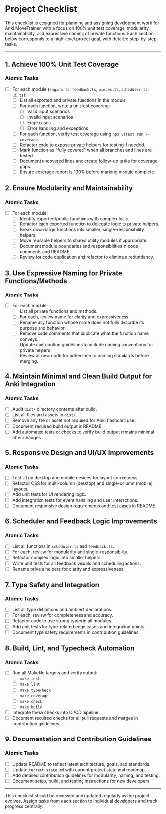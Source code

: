 # Project Checklist

This checklist is designed for planning and assigning development work for Anki MoveTrainer, with a focus on 100% unit test coverage, modularity, maintainability, and expressive naming of private functions. Each section below corresponds to a high-level project goal, with detailed step-by-step tasks.

---

## 1. Achieve 100% Unit Test Coverage

### Atomic Tasks
- [ ] For each module (`engine.ts`, `feedback.ts`, `pieces.ts`, `scheduler.ts`, `ui.ts`):
  - [ ] List all exported and private functions in the module.
  - [ ] For each function, write a unit test covering:
    - [ ] Valid input scenarios
    - [ ] Invalid input scenarios
    - [ ] Edge cases
    - [ ] Error handling and exceptions
  - [ ] For each function, verify test coverage using `npx vitest run --coverage`.
  - [ ] Refactor code to expose private helpers for testing if needed.
  - [ ] Mark function as "fully covered" when all branches and lines are tested.
  - [ ] Document uncovered lines and create follow-up tasks for coverage gaps.
  - [ ] Ensure coverage report is 100% before marking module complete.

## 2. Ensure Modularity and Maintainability

### Atomic Tasks
- [ ] For each module:
  - [ ] Identify exported/public functions with complex logic.
  - [ ] Refactor each exported function to delegate logic to private helpers.
  - [ ] Break down large functions into smaller, single-responsibility helpers.
  - [ ] Move reusable helpers to shared utility modules if appropriate.
  - [ ] Document module boundaries and responsibilities in code comments and README.
  - [ ] Review for code duplication and refactor to eliminate redundancy.

## 3. Use Expressive Naming for Private Functions/Methods

### Atomic Tasks
- [ ] For each module:
  - [ ] List all private functions and methods.
  - [ ] For each, review name for clarity and expressiveness.
  - [ ] Rename any function whose name does not fully describe its purpose and behavior.
  - [ ] Remove code comments that duplicate what the function name conveys.
  - [ ] Update contribution guidelines to include naming conventions for private helpers.
  - [ ] Review all new code for adherence to naming standards before merging.

## 4. Maintain Minimal and Clean Build Output for Anki Integration

### Atomic Tasks
- [ ] Audit `dist/` directory contents after build.
- [ ] List all files and assets in `dist/`.
- [ ] Remove any file or asset not required for Anki flashcard use.
- [ ] Document required build output in README.
- [ ] Add automated tests or checks to verify build output remains minimal after changes.

## 5. Responsive Design and UI/UX Improvements

### Atomic Tasks
- [ ] Test UI on desktop and mobile devices for layout correctness.
- [ ] Refactor CSS for multi-column (desktop) and single-column (mobile) layouts.
- [ ] Add unit tests for UI rendering logic.
- [ ] Add integration tests for event handling and user interactions.
- [ ] Document responsive design requirements and test cases in README.

## 6. Scheduler and Feedback Logic Improvements

### Atomic Tasks
- [ ] List all functions in `scheduler.ts` and `feedback.ts`.
- [ ] For each, review for modularity and single-responsibility.
- [ ] Refactor complex logic into smaller helpers.
- [ ] Write unit tests for all feedback visuals and scheduling actions.
- [ ] Rename private helpers for clarity and expressiveness.

## 7. Type Safety and Integration

### Atomic Tasks
- [ ] List all type definitions and ambient declarations.
- [ ] For each, review for completeness and accuracy.
- [ ] Refactor code to use strong types in all modules.
- [ ] Add unit tests for type-related edge cases and integration points.
- [ ] Document type safety requirements in contribution guidelines.

## 8. Build, Lint, and Typecheck Automation

### Atomic Tasks
- [ ] Run all Makefile targets and verify output:
  - [ ] `make test`
  - [ ] `make lint`
  - [ ] `make typecheck`
  - [ ] `make coverage`
  - [ ] `make check`
  - [ ] `make build`
- [ ] Integrate these checks into CI/CD pipeline.
- [ ] Document required checks for all pull requests and merges in contribution guidelines.

## 9. Documentation and Contribution Guidelines

### Atomic Tasks
- [ ] Update README to reflect latest architecture, goals, and standards.
- [ ] Update `current-state.md` with current project state and roadmap.
- [ ] Add detailed contribution guidelines for modularity, naming, and testing.
- [ ] Document setup, build, and testing instructions for new developers.

---

This checklist should be reviewed and updated regularly as the project evolves. Assign tasks from each section to individual developers and track progress centrally.
